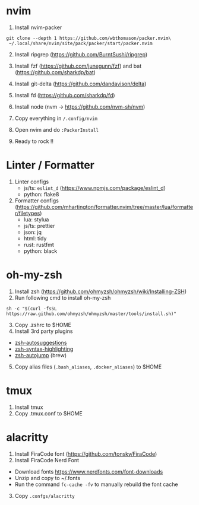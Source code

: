 # nvim
1. Install nvim-packer
```
git clone --depth 1 https://github.com/wbthomason/packer.nvim\
 ~/.local/share/nvim/site/pack/packer/start/packer.nvim
```

2. Install ripgrep (https://github.com/BurntSushi/ripgrep)

3. Install fzf (https://github.com/junegunn/fzf) and bat (https://github.com/sharkdp/bat)

4. Install git-delta (https://github.com/dandavison/delta)

5. Install fd (https://github.com/sharkdp/fd)

6. Install node (nvm -> https://github.com/nvm-sh/nvm)

7. Copy everything in `/.config/nvim`

8. Open nvim and do `:PackerInstall`

9. Ready to rock !!


# Linter / Formatter
1. Linter configs
    - js/ts: `eslint_d` (https://www.npmjs.com/package/eslint_d)
    - python: flake8
2. Formatter configs (https://github.com/mhartington/formatter.nvim/tree/master/lua/formatter/filetypes)
    - lua: stylua
    - js/ts: prettier
    - json: jq
    - html: tidy
    - rust: rustfmt
    - python: black


# oh-my-zsh
1. Install zsh (https://github.com/ohmyzsh/ohmyzsh/wiki/Installing-ZSH)
2. Run following cmd to install oh-my-zsh
```
sh -c "$(curl -fsSL https://raw.github.com/ohmyzsh/ohmyzsh/master/tools/install.sh)"
```
3. Copy .zshrc to $HOME
4. Install 3rd party plugins 
  - [zsh-autosuggestions](https://github.com/zsh-users/zsh-autosuggestions)
  - [zsh-syntax-highlighting](https://github.com/zsh-users/zsh-syntax-highlighting)
  - [zsh-autojump](https://github.com/wting/autojump) (brew)
5. Copy alias files (`.bash_aliases`, `.docker_aliases`) to $HOME


# tmux
1. Install tmux
2. Copy .tmux.conf to $HOME


# alacritty
1. Install FiraCode font (https://github.com/tonsky/FiraCode)
2. Install FiraCode Nerd Font
  - Download fonts https://www.nerdfonts.com/font-downloads
  - Unzip and copy to ~/.fonts
  - Run the command `fc-cache -fv` to manually rebuild the font cache
3. Copy `.confgs/alacritty`
